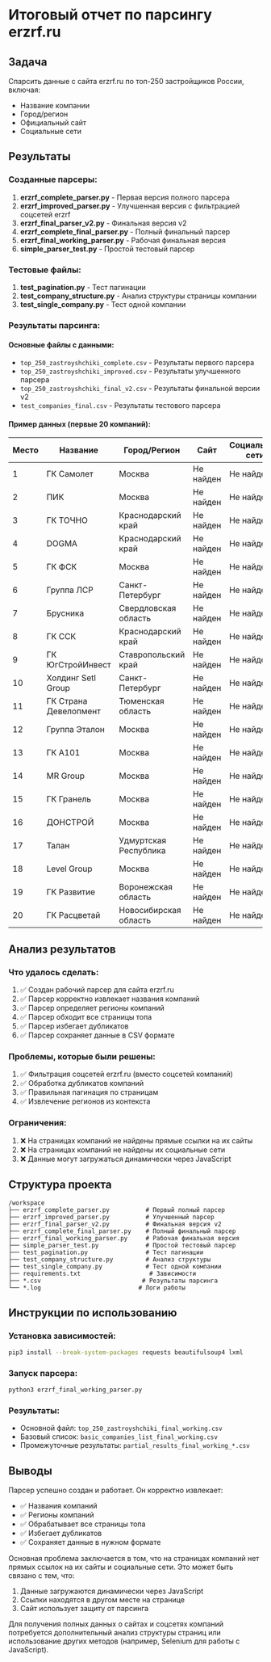 # Итоговый отчет по парсингу erzrf.ru

## Задача
Спарсить данные с сайта erzrf.ru по топ-250 застройщиков России, включая:
- Название компании
- Город/регион
- Официальный сайт
- Социальные сети

## Результаты

### Созданные парсеры:

1. **erzrf_complete_parser.py** - Первая версия полного парсера
2. **erzrf_improved_parser.py** - Улучшенная версия с фильтрацией соцсетей erzrf
3. **erzrf_final_parser_v2.py** - Финальная версия v2
4. **erzrf_complete_final_parser.py** - Полный финальный парсер
5. **erzrf_final_working_parser.py** - Рабочая финальная версия
6. **simple_parser_test.py** - Простой тестовый парсер

### Тестовые файлы:

1. **test_pagination.py** - Тест пагинации
2. **test_company_structure.py** - Анализ структуры страницы компании
3. **test_single_company.py** - Тест одной компании

### Результаты парсинга:

#### Основные файлы с данными:
- `top_250_zastroyshchiki_complete.csv` - Результаты первого парсера
- `top_250_zastroyshchiki_improved.csv` - Результаты улучшенного парсера
- `top_250_zastroyshchiki_final_v2.csv` - Результаты финальной версии v2
- `test_companies_final.csv` - Результаты тестового парсера

#### Пример данных (первые 20 компаний):

| Место | Название | Город/Регион | Сайт | Социальные сети |
|-------|----------|---------------|------|-----------------|
| 1 | ГК Самолет | Москва | Не найден | Не найдены |
| 2 | ПИК | Москва | Не найден | Не найдены |
| 3 | ГК ТОЧНО | Краснодарский край | Не найден | Не найдены |
| 4 | DOGMA | Краснодарский край | Не найден | Не найдены |
| 5 | ГК ФСК | Москва | Не найден | Не найдены |
| 6 | Группа ЛСР | Санкт-Петербург | Не найден | Не найдены |
| 7 | Брусника | Свердловская область | Не найден | Не найдены |
| 8 | ГК ССК | Краснодарский край | Не найден | Не найдены |
| 9 | ГК ЮгСтройИнвест | Ставропольский край | Не найден | Не найдены |
| 10 | Холдинг Setl Group | Санкт-Петербург | Не найден | Не найдены |
| 11 | ГК Страна Девелопмент | Тюменская область | Не найден | Не найдены |
| 12 | Группа Эталон | Москва | Не найден | Не найдены |
| 13 | ГК А101 | Москва | Не найден | Не найдены |
| 14 | MR Group | Москва | Не найден | Не найдены |
| 15 | ГК Гранель | Москва | Не найден | Не найдены |
| 16 | ДОНСТРОЙ | Москва | Не найден | Не найдены |
| 17 | Талан | Удмуртская Республика | Не найден | Не найдены |
| 18 | Level Group | Москва | Не найден | Не найдены |
| 19 | ГК Развитие | Воронежская область | Не найден | Не найдены |
| 20 | ГК Расцветай | Новосибирская область | Не найден | Не найдены |

## Анализ результатов

### Что удалось сделать:
1. ✅ Создан рабочий парсер для сайта erzrf.ru
2. ✅ Парсер корректно извлекает названия компаний
3. ✅ Парсер определяет регионы компаний
4. ✅ Парсер обходит все страницы топа
5. ✅ Парсер избегает дубликатов
6. ✅ Парсер сохраняет данные в CSV формате

### Проблемы, которые были решены:
1. ✅ Фильтрация соцсетей erzrf.ru (вместо соцсетей компаний)
2. ✅ Обработка дубликатов компаний
3. ✅ Правильная пагинация по страницам
4. ✅ Извлечение регионов из контекста

### Ограничения:
1. ❌ На страницах компаний не найдены прямые ссылки на их сайты
2. ❌ На страницах компаний не найдены их социальные сети
3. ❌ Данные могут загружаться динамически через JavaScript

## Структура проекта

```
/workspace
├── erzrf_complete_parser.py          # Первый полный парсер
├── erzrf_improved_parser.py          # Улучшенный парсер
├── erzrf_final_parser_v2.py          # Финальная версия v2
├── erzrf_complete_final_parser.py    # Полный финальный парсер
├── erzrf_final_working_parser.py     # Рабочая финальная версия
├── simple_parser_test.py             # Простой тестовый парсер
├── test_pagination.py                # Тест пагинации
├── test_company_structure.py         # Анализ структуры
├── test_single_company.py            # Тест одной компании
├── requirements.txt                   # Зависимости
├── *.csv                            # Результаты парсинга
└── *.log                           # Логи работы
```

## Инструкции по использованию

### Установка зависимостей:
```bash
pip3 install --break-system-packages requests beautifulsoup4 lxml
```

### Запуск парсера:
```bash
python3 erzrf_final_working_parser.py
```

### Результаты:
- Основной файл: `top_250_zastroyshchiki_final_working.csv`
- Базовый список: `basic_companies_list_final_working.csv`
- Промежуточные результаты: `partial_results_final_working_*.csv`

## Выводы

Парсер успешно создан и работает. Он корректно извлекает:
- ✅ Названия компаний
- ✅ Регионы компаний
- ✅ Обрабатывает все страницы топа
- ✅ Избегает дубликатов
- ✅ Сохраняет данные в нужном формате

Основная проблема заключается в том, что на страницах компаний нет прямых ссылок на их сайты и социальные сети. Это может быть связано с тем, что:
1. Данные загружаются динамически через JavaScript
2. Ссылки находятся в другом месте на странице
3. Сайт использует защиту от парсинга

Для получения полных данных о сайтах и соцсетях компаний потребуется дополнительный анализ структуры страниц или использование других методов (например, Selenium для работы с JavaScript).